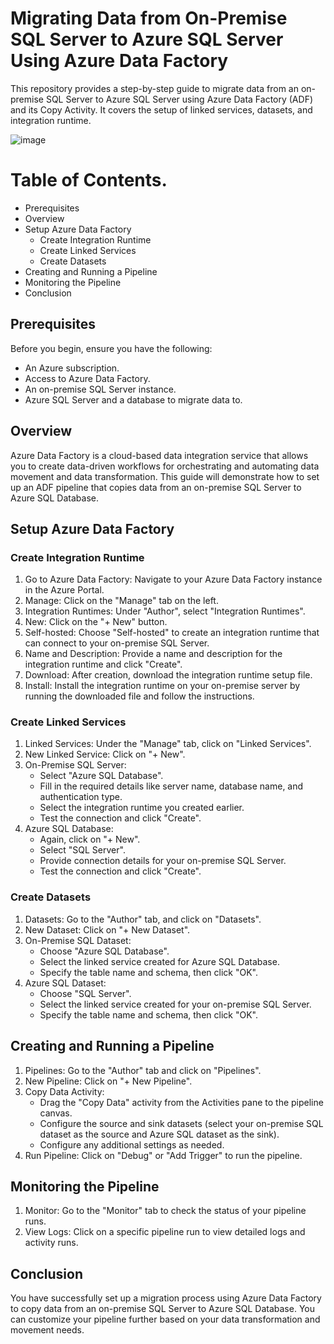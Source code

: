 # Migrating Data from On-Premise SQL Server to Azure SQL Server Using Azure Data Factory
This repository provides a step-by-step guide to migrate data from an on-premise SQL Server to Azure SQL Server using Azure Data Factory (ADF) and its Copy Activity. It covers the setup of linked services, datasets, and integration runtime.

![image](https://github.com/user-attachments/assets/c8e609c0-089a-415b-95d9-b51644ca90d9)

# Table of Contents.
+ Prerequisites
+ Overview
+ Setup Azure Data Factory
     + Create Integration Runtime
     + Create Linked Services
     + Create Datasets
+ Creating and Running a Pipeline
+ Monitoring the Pipeline
+ Conclusion

## Prerequisites
Before you begin, ensure you have the following:

+ An Azure subscription.
+ Access to Azure Data Factory.
+ An on-premise SQL Server instance.
+ Azure SQL Server and a database to migrate data to.

## Overview
Azure Data Factory is a cloud-based data integration service that allows you to create data-driven workflows for orchestrating and automating data movement and data transformation. This guide will demonstrate how to set up an ADF pipeline that copies data from an on-premise SQL Server to Azure SQL Database.

## Setup Azure Data Factory
### Create Integration Runtime
1. Go to Azure Data Factory: Navigate to your Azure Data Factory instance in the Azure Portal.
2. Manage: Click on the "Manage" tab on the left.
3. Integration Runtimes: Under "Author", select "Integration Runtimes".
4. New: Click on the "+ New" button.
5. Self-hosted: Choose "Self-hosted" to create an integration runtime that can connect to your on-premise SQL Server.
6. Name and Description: Provide a name and description for the integration runtime and click "Create".
7. Download: After creation, download the integration runtime setup file.
8. Install: Install the integration runtime on your on-premise server by running the downloaded file and follow the instructions.

### Create Linked Services
1. Linked Services: Under the "Manage" tab, click on "Linked Services".
2. New Linked Service: Click on "+ New".
3. On-Premise SQL Server:
    + Select "Azure SQL Database".
    + Fill in the required details like server name, database name, and authentication type.
    + Select the integration runtime you created earlier.
    + Test the connection and click "Create".
4. Azure SQL Database:
    + Again, click on "+ New".
    + Select "SQL Server".
    + Provide connection details for your on-premise SQL Server.
    + Test the connection and click "Create".

### Create Datasets
1. Datasets: Go to the "Author" tab, and click on "Datasets".
2. New Dataset: Click on "+ New Dataset".
3. On-Premise SQL Dataset:
    + Choose "Azure SQL Database".
    + Select the linked service created for Azure SQL Database.
    + Specify the table name and schema, then click "OK".
4. Azure SQL Dataset:
    + Choose "SQL Server".
    + Select the linked service created for your on-premise SQL Server.
    + Specify the table name and schema, then click "OK".
  

## Creating and Running a Pipeline
1. Pipelines: Go to the "Author" tab and click on "Pipelines".
2. New Pipeline: Click on "+ New Pipeline".
3. Copy Data Activity:
    + Drag the "Copy Data" activity from the Activities pane to the pipeline canvas.
    + Configure the source and sink datasets (select your on-premise SQL dataset as the source and Azure SQL dataset as the sink).
    + Configure any additional settings as needed.
4. Run Pipeline: Click on "Debug" or "Add Trigger" to run the pipeline.

## Monitoring the Pipeline
1. Monitor: Go to the "Monitor" tab to check the status of your pipeline runs.
2. View Logs: Click on a specific pipeline run to view detailed logs and activity runs.

## Conclusion
You have successfully set up a migration process using Azure Data Factory to copy data from an on-premise SQL Server to Azure SQL Database. You can customize your pipeline further based on your data transformation and movement needs.



  
  
